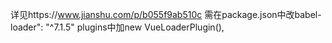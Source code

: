 详见https://www.jianshu.com/p/b055f9ab510c
需在package.json中改babel-loader": "^7.1.5"
plugins中加new VueLoaderPlugin(),

